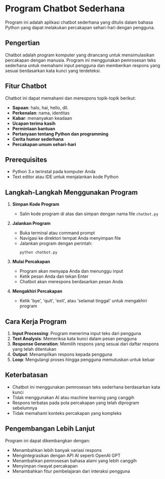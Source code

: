 # Program Chatbot Sederhana

Program ini adalah aplikasi chatbot sederhana yang ditulis dalam bahasa Python yang dapat melakukan percakapan sehari-hari dengan pengguna.

## Pengertian

Chatbot adalah program komputer yang dirancang untuk mensimulasikan percakapan dengan manusia. Program ini menggunakan pemrosesan teks sederhana untuk memahami input pengguna dan memberikan respons yang sesuai berdasarkan kata kunci yang terdeteksi.

## Fitur Chatbot

Chatbot ini dapat memahami dan merespons topik-topik berikut:
- **Sapaan**: halo, hai, hello, dll.
- **Perkenalan**: nama, identitas
- **Kabar**: menanyakan keadaan
- **Ucapan terima kasih**
- **Permintaan bantuan**
- **Pertanyaan tentang Python dan programming**
- **Cerita humor sederhana**
- **Percakapan umum sehari-hari**

## Prerequisites

- Python 3.x terinstal pada komputer Anda
- Text editor atau IDE untuk menjalankan kode Python

## Langkah-Langkah Menggunakan Program

1. **Simpan Kode Program**
   - Salin kode program di atas dan simpan dengan nama file `chatbot.py`

2. **Jalankan Program**
   - Buka terminal atau command prompt
   - Navigasi ke direktori tempat Anda menyimpan file
   - Jalankan program dengan perintah:
     ```
     python chatbot.py
     ```

3. **Mulai Percakapan**
   - Program akan menyapa Anda dan menunggu input
   - Ketik pesan Anda dan tekan Enter
   - Chatbot akan merespons berdasarkan pesan Anda

4. **Mengakhiri Percakapan**
   - Ketik 'bye', 'quit', 'exit', atau 'selamat tinggal' untuk mengakhiri program


## Cara Kerja Program

1. **Input Processing**: Program menerima input teks dari pengguna
2. **Text Analysis**: Memeriksa kata kunci dalam pesan pengguna
3. **Response Generation**: Memilih respons yang sesuai dari daftar respons yang telah ditentukan
4. **Output**: Menampilkan respons kepada pengguna
5. **Loop**: Mengulangi proses hingga pengguna memutuskan untuk keluar

## Keterbatasan

- Chatbot ini menggunakan pemrosesan teks sederhana berdasarkan kata kunci
- Tidak menggunakan AI atau machine learning yang canggih
- Respons terbatas pada pola percakapan yang telah diprogram sebelumnya
- Tidak memahami konteks percakapan yang kompleks

## Pengembangan Lebih Lanjut

Program ini dapat dikembangkan dengan:
- Menambahkan lebih banyak variasi respons
- Mengintegrasikan dengan API AI seperti OpenAI GPT
- Menambahkan pemrosesan bahasa alami yang lebih canggih
- Menyimpan riwayat percakapan
- Menambahkan fitur pembelajaran dari interaksi pengguna